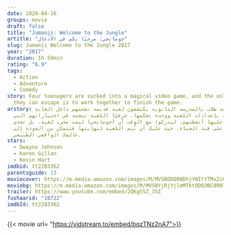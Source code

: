 ```yaml
---
date: 2020-04-16
groups: movie
draft: false
title: "Jumanji: Welcome to the Jungle"
artitle: "جومانجي: مرحبًا بكم في الأدغال"
slug: Jumanji Welcome to the Jungle 2017
year: "2017"
duration: 1h 59min
rating: "6.9"
tags:
  - Action
  - Adventure
  - Comedy
story: Four teenagers are sucked into a magical video game, and the only way
  they can escape is to work together to finish the game.
arstory: أربعة طلاب بالمدرسة الثانوية يكتشفون لعبة قديمة تقحمهم داخل الغابة
  المرتبطة بإعدادات اللعبة ووحدة تحكمها، حرفيًا اللعبة تتجسد في اختياراتهم التي
  تقف عليها أنشطتهم، ليدركوا مع الوقت أن (جومانجي) ليست مجرد لعبة، بل تحدي
  للبقاء على قيد الحياة، حيث عليك أن تُتم اللعبة لنهايتها فتتمكن من العودة إلى
  عالمك الواقعي الطبيعي.
stars:
  - Dwayne Johnson
  - Karen Gillan
  - Kevin Hart
imdbid: tt2283362
parentsguide: 13
moviecover: https://m.media-amazon.com/images/M/MV5BODQ0NDhjYWItYTMxZi00NTk2LWIzNDEtOWZiYWYxZjc2MTgxXkEyXkFqcGdeQXVyMTQxNzMzNDI@._V1_UX182_CR0,0,182,268_AL_.jpg
moviebg: https://m.media-amazon.com/images/M/MV5BYjRjYjlmMTktODQ3NC00NTZjLTk2YjctMmFkZTY5NmFmYjExXkEyXkFqcGdeQXVyODEwMTc2ODQ@._V1_.jpg
trailer: https://www.youtube.com/embed/2QKg5SZ_35I
fushaarid: "18722"
imdbId: tt2283362
---
```


{{< movie url= "https://vidstream.to/embed/bqzTNz2nA7">}}
